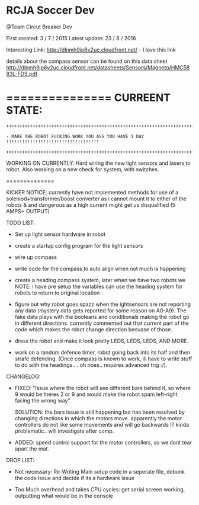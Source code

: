 # RCJA Soccer Dev

@Team Circut Breaker Dev

  First created: 3 / 7 / 2015
  Latest update: 23 / 8 / 2016

  Interesting Link: http://dlnmh9ip6v2uc.cloudfront.net/ - I love this link

  details about the compass sensor can be found on this data sheet http://dlnmh9ip6v2uc.cloudfront.net/datasheets/Sensors/Magneto/HMC5883L-FDS.pdf

  ===============
  CURREENT STATE:
  ===============
    
    +++++++++++++++++++++++++++++++++++++++++++++++++++++++++++++++++++++++++++++++++++++++++++

    - MAKE THE ROBOT FUCKING WORK YOU ASS YOU HAVE 1 DAY !!!!!!!!!!!!!!!!!!!!!!!!!!!!!!!!!!!

    +++++++++++++++++++++++++++++++++++++++++++++++++++++++++++++++++++++++++++++++++++++++++++
  WORKING ON CURRENTLY: Hard wiring the new light sensors and lasers to robot. Also working on a new check for system, with switches.

  ==============

  KICKER NOTICE:
  currently have not implemented methods for use of a soleniod+transformer/boost converter as i cannot mount it to either of the robots
  & and dangerous as a high current might get us disqualified (5 AMPS+ OUTPUT)


  TODO LIST:

  - Set up light sensor hardware in robot

  - create a startup config program for the light sensors

  - wire up compass

  - write code for the compass to auto align when not much is happening

  - create a heading compass system, later when we have two robots we NOTE: i have pre setup the variables
    can use the heading system for robots to return to original location

  - figure out why robot goes spazz when the ightsensors are not reporting any data (mystery data gets reported for some reason on A0-A9).
    The fake data plays with the booleans and conditionals making the robot go in different directions.
    currently commented out that current part of the code which makes the robot change direction becuase of those.

  - dress the robot and make it look pretty LEDS, LEDS, LEDS, AND MORE.

  - work on a random defence timer, robot going back into its half and then strafe defending. (Once compass is known to work, ill have to write stuff
    to do with the headings....  oh noes.. requires advanced trig :/).


  CHANGELOG:

  - FIXED: "Issue where the robot will see different bars  behind it, so where 9 would be theres 2 or 9 and would make the robot spam left-right
    facing the wrong way"

    SOLUTION: the bars issue is still happening but has been resolved by changing directions in which the motors move. apparently the motor
    controllers do not like some movements and will go backwards !? kinda problematic.. will investigate after comp.
    
  - ADDED: speed control support for the motor controllers, so we dont tear apart the mat. 


  DROP LIST:

  - Not necessary: Re-Writing Main setup code in a seperate file, debunk the code issue and decide if its a hardware issue
  
  - Too Much overhead and takes CPU cycles: get serial screen working, outputting what would be in the console


